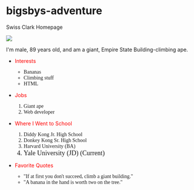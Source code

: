 # bigsbys-adventure
Swiss Clark Homepage
<!DOCTYPE html>
<html>
	<head>
		<title>The Kingest of Kongs</title>
	</head>
	<body>
		<img src="https://s3.amazonaws.com/codecademy-blog/assets/da840950.jpg" />
		<p>I'm male, 89 years old, and am a giant, Empire State Building-climbing ape.</p>
		<ul>
			<li><p style="color:red">Interests</p>
				<ul>
					<li style="font-family:Futura">Bananas</li>
					<li style="font-family:Futura">Climbing stuff</li>
					<li style="font-family:Futura">HTML</li>
				</ul>
            </li>
			<li><p style="color:red">Jobs</p>
				<ol>
					<li style="font-family:Futura">Giant ape</li>
					<li style="font-family:Futura">Web developer</li>
				</ol>
            </li>
			<li><p style="color:red">Where I Went to School</p>
				<ol>
					<li style="font-family:Futura">Diddy Kong Jr. High School</li>
					<li style="font-family:Futura">Donkey Kong Sr. High School</li>
					<li style="font-family:Futura">Harvard University (BA)</li>
					<li style="font-size:18px; font-family:Futura">Yale University (JD) (Current)</li>
				</ol>
            </li>
			<li><p style="color:red">Favorite Quotes</p>
				<ul>
					<li style="font-family:Futura">"If at first you don't succeed, climb a giant building."</li>
					<li style="font-family:Futura">"A banana in the hand is worth two on the tree."</li>
				</ul>
            </li>
		</ul>
	</body>
</html>

